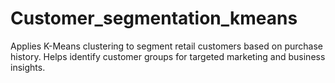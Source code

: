 # Customer_segmentation_kmeans
Applies K-Means clustering to segment retail customers based on purchase history. Helps identify customer groups for targeted marketing and business insights.
